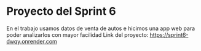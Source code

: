 # Proyecto del Sprint 6
En el trabajo usamos datos de venta de autos e hicimos una app web para poder analizarlos con mayor facilidad
Link del proyecto:
https://sprint6-dwqy.onrender.com
